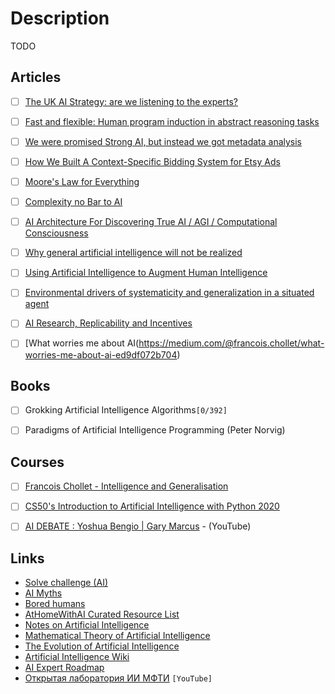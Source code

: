 # Description

TODO


## Articles

- [ ] [The UK AI Strategy: are we listening to the experts?](https://datasciencesection.org/2021/09/13/the-uk-ai-strategy-are-we-listening-to-the-experts/)
- [ ] [Fast and flexible: Human program induction in abstract reasoning tasks](https://arxiv.org/abs/2103.05823)
- [ ] [We were promised Strong AI, but instead we got metadata analysis](https://calpaterson.com/metadata.html)
- [ ] [How We Built A Context-Specific Bidding System for Etsy Ads](https://codeascraft.com/2021/03/23/how-we-built-a-context-specific-bidding-system-for-etsy-ads/)
- [ ] [Moore's Law for Everything](https://moores.samaltman.com/)
- [ ] [Complexity no Bar to AI](https://www.gwern.net/Complexity-vs-AI)
- [ ] [AI Architecture For Discovering True AI / AGI / Computational Consciousness](https://matt.sh/ai-please)
- [ ] [Why general artificial intelligence will not be realized](https://www.nature.com/articles/s41599-020-0494-4)
- [ ] [Using Artificial Intelligence to Augment Human Intelligence](https://distill.pub/2017/aia/)
- [ ] [Environmental drivers of systematicity and generalization in a situated agent](https://arxiv.org/abs/1910.00571)
- [ ] [AI Research, Replicability and Incentives](https://dennybritz.com/blog/ai-replication-incentives/)
- [ ] [What worries me about AI(https://medium.com/@francois.chollet/what-worries-me-about-ai-ed9df072b704)


## Books

- [ ] Grokking Artificial Intelligence Algorithms`[0/392]`
- [ ] Paradigms of Artificial Intelligence Programming (Peter Norvig)


## Courses

- [ ] [Francois Chollet - Intelligence and Generalisation](https://youtu.be/J0p_thJJnoo)
- [ ] [CS50's Introduction to Artificial Intelligence with Python 2020](https://youtube.com/playlist?list=PLhQjrBD2T382Nz7z1AEXmioc27axa19Kv)
- [ ] [AI DEBATE : Yoshua Bengio | Gary Marcus](https://youtu.be/EeqwFjqFvJA) - (YouTube)


## Links

- [Solve challenge (AI)](https://www.hackerrank.com/domains/ai)
- [AI Myths](https://www.aimyths.org/)
- [Bored humans](https://boredhumans.com/)
- [AtHomeWithAI Curated Resource List](https://storage.googleapis.com/deepmind-media/research/New_AtHomeWithAI%20resources.pdf)
- [Notes on Artificial Intelligence](http://frnsys.com/notes/ai/)
- [Mathematical Theory of Artificial Intelligence](http://homepages.math.uic.edu/~lreyzin/f20_mcs548/)
- [The Evolution of Artificial Intelligence](https://achievements.ai/)
- [Artificial Intelligence Wiki](https://docs.paperspace.com/machine-learning/)
- [AI Expert Roadmap](https://i.am.ai/roadmap/#introduction)
- [Открытая лаборатория ИИ МФТИ](https://www.youtube.com/c/AIMIPT) `[YouTube]`
